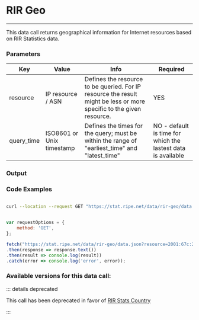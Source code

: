 # RIR Geo
-------

This data call returns geographical information for Internet resources based on RIR Statistics data.

<RestRepl baseUrl="https://stat.ripe.net/data/rir-geo/data.json" method="GET" :searchParams="{ resource: '2001:67c:2e8::/48'}"/>

### Parameters

| Key | Value | Info | Required |
| --- | --- | --- | --- |
| resource | IP resource / ASN | Defines the resource to be queried. For IP resource the result might be less or more specific to the given resource. | YES |
| query_time | ISO8601 or Unix timestamp | Defines the times for the query; must be within the range of "earliest\_time" and "latest\_time" | NO - default is time for which the lastest data is available |

### Output

### Code Examples
<CodeGroup>
<CodeGroupItem title="cURL">

```bash

curl --location --request GET "https://stat.ripe.net/data/rir-geo/data.json?resource=2001:67c:2e8::/48"


```

</CodeGroupItem>

<CodeGroupItem title="JS">

```js

var requestOptions = {
	method: 'GET',
};

fetch("https://stat.ripe.net/data/rir-geo/data.json?resource=2001:67c:2e8::/48", requestOptions)
.then(response => response.text())
.then(result => console.log(result))
.catch(error => console.log('error', error));


```

</CodeGroupItem>
</CodeGroup>

### Available versions for this data call:

::: details deprecated

This call has been deprecated in favor of [RIR Stats Country](rir-stats-country.md)

:::
